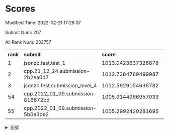 # Scores

Modified Time: 2022-02-21 17:28:07

Submit Num: 207

All Rank Num: 233757

| rank |               submit               |       score        |       sigma        | pk_num |
| :--- | :--------------------------------- | :----------------- | :----------------- | :----- |
| 1    | jsonzb.test.test_1                 | 1013.0423637326878 | 0.7971517516909332 | 4515   |
| 2    | cpp.21_12_24.submission-2b2ea0d7   | 1012.7384769499987 | 0.8035785470727783 | 4519   |
| 3    | jsonzb.test.submission_level_4     | 1012.5929154638782 | 0.7975629566557675 | 4514   |
| 54   | cpp.2022_01_09.submission-816672bd | 1005.9144966957039 | 0.7308842329710498 | 4517   |
| 55   | cpp.2022_01_09.submission-5b0e3de2 | 1005.2992420281695 | 0.7116427181502945 | 4514   |


<details>
<summary>全部</summary>

| rank |                 submit                 |       score        |       sigma        | pk_num |
| :--- | :------------------------------------- | :----------------- | :----------------- | :----- |
| 1    | jsonzb.test.test_1                     | 1013.0423637326878 | 0.7971517516909332 | 4515   |
| 2    | cpp.21_12_24.submission-2b2ea0d7       | 1012.7384769499987 | 0.8035785470727783 | 4519   |
| 3    | jsonzb.test.submission_level_4         | 1012.5929154638782 | 0.7975629566557675 | 4514   |
| 4    | gobigger.level_3.submission_level_3_31 | 1011.7654745724024 | 0.8065055630070856 | 4513   |
| 5    | gobigger.level_3.submission_level_3_48 | 1011.3672847248644 | 0.787007474773478  | 4515   |
| 6    | gobigger.level_3.submission_level_3_41 | 1011.3107679023693 | 0.7848554505118629 | 4517   |
| 7    | gobigger.level_3.submission_level_3_19 | 1011.0048155160139 | 0.7592341434324413 | 4517   |
| 8    | gobigger.level_3.submission_level_3_8  | 1010.9815193982756 | 0.7555656328547384 | 4516   |
| 9    | gobigger.level_3.submission_level_3_33 | 1010.8551593978198 | 0.7814746466995297 | 4515   |
| 10   | gobigger.level_3.submission_level_3_43 | 1010.7237816935669 | 0.7508820263281342 | 4516   |
| 11   | gobigger.level_3.submission_level_3_29 | 1010.6896385555893 | 0.7904004512099718 | 4516   |
| 12   | gobigger.level_3.submission_level_3_46 | 1010.6493505790216 | 0.7710114098120451 | 4516   |
| 13   | gobigger.level_3.submission_level_3_20 | 1010.5365476429082 | 0.748964062468964  | 4520   |
| 14   | gobigger.level_3.submission_level_3_23 | 1010.4505699774304 | 0.7519803444006878 | 4511   |
| 15   | gobigger.level_3.submission_level_3_12 | 1010.4266680775626 | 0.7512144033589001 | 4516   |
| 16   | gobigger.level_3.submission_level_3_16 | 1010.4217272085185 | 0.7596657928398959 | 4518   |
| 17   | gobigger.level_3.submission_level_3_27 | 1010.413754653348  | 0.755050827455384  | 4520   |
| 18   | gobigger.level_3.submission_level_3_9  | 1010.3598505596625 | 0.7609565814638272 | 4516   |
| 19   | gobigger.level_3.submission_level_3_17 | 1010.3488834056707 | 0.7710764585684589 | 4513   |
| 20   | gobigger.level_3.submission_level_3_34 | 1010.2048438021383 | 0.7621480006303476 | 4513   |
| 21   | gobigger.level_3.submission_level_3_42 | 1010.1137001438441 | 0.7725675576024424 | 4515   |
| 22   | gobigger.level_3.submission_level_3_14 | 1010.0487618690132 | 0.7930206481873818 | 4515   |
| 23   | gobigger.level_3.submission_level_3_10 | 1009.99526613205   | 0.7457723679260478 | 4521   |
| 24   | gobigger.level_3.submission_level_3_38 | 1009.9887118251602 | 0.7447622549215379 | 4516   |
| 25   | gobigger.level_3.submission_level_3_11 | 1009.9547361063296 | 0.7881402360155971 | 4520   |
| 26   | gobigger.level_3.submission_level_3_0  | 1009.8909184322939 | 0.7802588742902654 | 4517   |
| 27   | gobigger.level_3.submission_level_3_25 | 1009.8310503490776 | 0.7285901524735964 | 4515   |
| 28   | gobigger.level_3.submission_level_3_2  | 1009.7976462717918 | 0.7592462215640197 | 4516   |
| 29   | gobigger.level_3.submission_level_3_37 | 1009.7942593997225 | 0.759748200923307  | 4514   |
| 30   | gobigger.level_3.submission_level_3_45 | 1009.7436003663428 | 0.7624818853804635 | 4522   |
| 31   | gobigger.level_3.submission_level_3_24 | 1009.6638223568943 | 0.7575346606476777 | 4520   |
| 32   | gobigger.level_3.submission_level_3_21 | 1009.5794611417782 | 0.7562579578014007 | 4515   |
| 33   | gobigger.level_3.submission_level_3_28 | 1009.5724277096101 | 0.7650870813574748 | 4518   |
| 34   | gobigger.level_3.submission_level_3_36 | 1009.5076485929706 | 0.7501765240777295 | 4511   |
| 35   | gobigger.level_3.submission_level_3_39 | 1009.5020212564766 | 0.7441566131380086 | 4516   |
| 36   | gobigger.level_3.submission_level_3_35 | 1009.4822698221069 | 0.7637682769140025 | 4518   |
| 37   | gobigger.level_3.submission_level_3_5  | 1009.4173723824306 | 0.7432869774884492 | 4522   |
| 38   | gobigger.level_3.submission_level_3_44 | 1009.3828384465023 | 0.7715234460432878 | 4519   |
| 39   | gobigger.level_3.submission_level_3_47 | 1009.3637220490248 | 0.7380016131110614 | 4518   |
| 40   | gobigger.level_3.submission_level_3_1  | 1009.3467382166907 | 0.7754880777034746 | 4521   |
| 41   | gobigger.level_3.submission_level_3_49 | 1009.3462192315275 | 0.748108538426428  | 4520   |
| 42   | gobigger.level_3.submission_level_3_40 | 1009.2509195105486 | 0.7304627324364651 | 4519   |
| 43   | gobigger.level_3.submission_level_3_6  | 1009.2438719240864 | 0.7417752109166046 | 4515   |
| 44   | gobigger.level_3.submission_level_3_7  | 1009.1817591127333 | 0.7619475230892239 | 4519   |
| 45   | gobigger.level_3.submission_level_3_30 | 1009.132636961657  | 0.7513910853614388 | 4515   |
| 46   | gobigger.level_3.submission_level_3_18 | 1009.0839224556058 | 0.7316163177563006 | 4519   |
| 47   | gobigger.level_3.submission_level_3_4  | 1008.9856405433716 | 0.754474435346449  | 4519   |
| 48   | gobigger.level_3.submission_level_3_26 | 1008.9052191433964 | 0.7406252189619289 | 4519   |
| 49   | gobigger.level_3.submission_level_3_15 | 1008.8915217170126 | 0.7329909558749625 | 4519   |
| 50   | gobigger.level_3.submission_level_3_22 | 1008.4607652604354 | 0.7560152347369112 | 4516   |
| 51   | gobigger.level_3.submission_level_3_3  | 1008.4064927381462 | 0.7448003628522599 | 4511   |
| 52   | gobigger.level_3.submission_level_3_32 | 1008.3463537261623 | 0.7366806546408173 | 4521   |
| 53   | gobigger.level_3.submission_level_3_13 | 1008.1573293478401 | 0.7397207074587305 | 4520   |
| 54   | cpp.2022_01_09.submission-816672bd     | 1005.9144966957039 | 0.7308842329710498 | 4517   |
| 55   | cpp.2022_01_09.submission-5b0e3de2     | 1005.2992420281695 | 0.7116427181502945 | 4514   |
| 56   | gobigger.level_1.submission_level_1_6  | 1005.1863532146099 | 0.7287219830854248 | 4516   |
| 57   | gobigger.level_1.submission_level_1_13 | 1005.1228297251399 | 0.7239095096626189 | 4517   |
| 58   | gobigger.level_1.submission_level_1_1  | 1005.0010245952345 | 0.7126054023150366 | 4523   |
| 59   | gobigger.level_1.submission_level_1_16 | 1004.5371068319537 | 0.7301458604993477 | 4519   |
| 60   | gobigger.level_1.submission_level_1_27 | 1004.4798190537539 | 0.7186087384063511 | 4522   |
| 61   | gobigger.level_1.submission_level_1_3  | 1004.3336027611623 | 0.7246402877380157 | 4512   |
| 62   | gobigger.level_1.submission_level_1_4  | 1004.2269653151582 | 0.711271658766793  | 4515   |
| 63   | gobigger.level_1.submission_level_1_45 | 1004.2095789424167 | 0.7145713277271064 | 4516   |
| 64   | gobigger.level_1.submission_level_1_14 | 1004.1688245427749 | 0.7223023850126783 | 4514   |
| 65   | gobigger.level_1.submission_level_1_12 | 1004.1191144974409 | 0.7261348700083669 | 4522   |
| 66   | gobigger.level_1.submission_level_1_5  | 1004.0007166829967 | 0.7217207540729333 | 4519   |
| 67   | gobigger.level_1.submission_level_1_8  | 1003.8979076193956 | 0.7296411857949858 | 4515   |
| 68   | gobigger.level_1.submission_level_1_38 | 1003.8672268838795 | 0.7149293122715925 | 4513   |
| 69   | gobigger.level_1.submission_level_1_32 | 1003.8105415581767 | 0.7101889687401604 | 4517   |
| 70   | gobigger.level_1.submission_level_1_23 | 1003.7289515168351 | 0.7204226753998499 | 4516   |
| 71   | gobigger.level_1.submission_level_1_47 | 1003.695632575568  | 0.709880970045624  | 4522   |
| 72   | gobigger.level_1.submission_level_1_33 | 1003.6064426824707 | 0.707857694221021  | 4518   |
| 73   | gobigger.level_1.submission_level_1_37 | 1003.595854328454  | 0.7184295813909564 | 4520   |
| 74   | gobigger.level_1.submission_level_1_22 | 1003.5944138405946 | 0.7139938704668196 | 4518   |
| 75   | gobigger.level_1.submission_level_1_28 | 1003.579559668055  | 0.7227023532184644 | 4516   |
| 76   | gobigger.level_1.submission_level_1_24 | 1003.5550815930106 | 0.7208976980774986 | 4522   |
| 77   | gobigger.level_1.submission_level_1_30 | 1003.4934493534417 | 0.7292786506118814 | 4519   |
| 78   | gobigger.level_1.submission_level_1_18 | 1003.472752536775  | 0.7211595056811857 | 4516   |
| 79   | gobigger.level_1.submission_level_1_41 | 1003.4645046774723 | 0.7193900493822003 | 4519   |
| 80   | gobigger.level_1.submission_level_1_35 | 1003.4110946515736 | 0.7204956107855254 | 4515   |
| 81   | gobigger.level_1.submission_level_1_17 | 1003.3883144179027 | 0.718980750234308  | 4516   |
| 82   | gobigger.level_1.submission_level_1_40 | 1003.2464828345786 | 0.7062844617969893 | 4515   |
| 83   | gobigger.level_1.submission_level_1_10 | 1003.1516586707875 | 0.7168713471844325 | 4516   |
| 84   | gobigger.level_1.submission_level_1_46 | 1003.0248525783013 | 0.7112517247886543 | 4521   |
| 85   | gobigger.level_1.submission_level_1_49 | 1003.0139557707992 | 0.7297406414627291 | 4513   |
| 86   | gobigger.level_1.submission_level_1_48 | 1002.9918890194238 | 0.7195713392271443 | 4519   |
| 87   | gobigger.level_1.submission_level_1_26 | 1002.9093597983388 | 0.7056591235484505 | 4521   |
| 88   | gobigger.level_1.submission_level_1_20 | 1002.8735689506373 | 0.7141108815635814 | 4517   |
| 89   | gobigger.level_1.submission_level_1_15 | 1002.8078571197373 | 0.7092266052523745 | 4516   |
| 90   | gobigger.level_1.submission_level_1_36 | 1002.794715817153  | 0.7141599195210688 | 4520   |
| 91   | gobigger.level_1.submission_level_1_0  | 1002.7682710155282 | 0.7160956355503336 | 4519   |
| 92   | gobigger.level_1.submission_level_1_7  | 1002.7154059995537 | 0.7136738031400004 | 4516   |
| 93   | gobigger.level_1.submission_level_1_43 | 1002.7104650990053 | 0.6929932266206745 | 4516   |
| 94   | gobigger.level_1.submission_level_1_9  | 1002.6905082312775 | 0.7053854339489652 | 4513   |
| 95   | gobigger.level_1.submission_level_1_44 | 1002.6883350192531 | 0.7205966619901952 | 4515   |
| 96   | gobigger.level_1.submission_level_1_11 | 1002.6194589229813 | 0.7166196988963411 | 4509   |
| 97   | gobigger.level_1.submission_level_1_21 | 1002.610075477178  | 0.7115326896988896 | 4516   |
| 98   | gobigger.level_1.submission_level_1_39 | 1002.5876876276255 | 0.7186130694757757 | 4515   |
| 99   | gobigger.level_1.submission_level_1_29 | 1002.5502596578115 | 0.7074275998218137 | 4515   |
| 100  | gobigger.level_1.submission_level_1_31 | 1002.4508162867703 | 0.7124007746661796 | 4517   |
| 101  | gobigger.level_1.submission_level_1_42 | 1002.1092560562187 | 0.7127800655091184 | 4517   |
| 102  | gobigger.level_1.submission_level_1_2  | 1002.1011092441545 | 0.7138981943883087 | 4519   |
| 103  | gobigger.level_1.submission_level_1_25 | 1002.031982729665  | 0.7103496898455388 | 4522   |
| 104  | gobigger.level_1.submission_level_1_19 | 1001.9580101187877 | 0.7072952279268323 | 4518   |
| 105  | gobigger.level_1.submission_level_1_34 | 1001.6401737141248 | 0.7114123562071278 | 4516   |
| 106  | gobigger.random.submission_random_19   | 997.3719836436237  | 0.7071835062162846 | 4516   |
| 107  | gobigger.random.submission_random_27   | 997.239788533021   | 0.7129169930094543 | 4517   |
| 108  | gobigger.random.submission_random_1    | 996.9825464931778  | 0.7029581072992974 | 4511   |
| 109  | gobigger.random.submission_random_24   | 996.7823379203718  | 0.7041489869543963 | 4515   |
| 110  | gobigger.random.submission_random_4    | 996.697421581277   | 0.7307666340022443 | 4519   |
| 111  | gobigger.random.submission_random_17   | 996.5513555641409  | 0.6967147201861286 | 4516   |
| 112  | gobigger.random.submission_random_25   | 996.5326000638672  | 0.7230116424251735 | 4515   |
| 113  | gobigger.random.submission_random_18   | 996.4615991167859  | 0.7037086194955575 | 4520   |
| 114  | gobigger.random.submission_random_30   | 996.4438298198711  | 0.7145720926769973 | 4520   |
| 115  | gobigger.random.submission_random_41   | 996.442283026732   | 0.7010515979605452 | 4513   |
| 116  | gobigger.random.submission_random_7    | 996.3995944725475  | 0.6947482903148247 | 4515   |
| 117  | gobigger.random.submission_random_13   | 996.3905188380484  | 0.712955846069739  | 4517   |
| 118  | gobigger.random.submission_random_47   | 996.3462768217245  | 0.713184095424812  | 4516   |
| 119  | gobigger.random.submission_random_42   | 996.1963859866034  | 0.7032495263481331 | 4519   |
| 120  | gobigger.random.submission_random_31   | 996.1805314505581  | 0.7119923592974388 | 4516   |
| 121  | gobigger.random.submission_random_35   | 996.1685902028618  | 0.7094146603524387 | 4512   |
| 122  | gobigger.random.submission_random_40   | 996.0539849291462  | 0.7198647048433581 | 4517   |
| 123  | gobigger.random.submission_random_21   | 996.0218532575848  | 0.7191461205051671 | 4516   |
| 124  | gobigger.random.submission_random_12   | 996.0055056977574  | 0.7148306112379526 | 4516   |
| 125  | gobigger.random.submission_random_36   | 995.9979023164689  | 0.6962817985501837 | 4519   |
| 126  | gobigger.random.submission_random_28   | 995.9893303802819  | 0.7142564568492632 | 4515   |
| 127  | gobigger.random.submission_random_22   | 995.9740057353218  | 0.7178103768124211 | 4518   |
| 128  | gobigger.random.submission_random_46   | 995.9608732091995  | 0.7098178669902783 | 4517   |
| 129  | gobigger.random.submission_random_26   | 995.915948539397   | 0.7019419951112346 | 4523   |
| 130  | gobigger.random.submission_random_43   | 995.8983490482084  | 0.7067260312987012 | 4515   |
| 131  | gobigger.random.submission_random_11   | 995.8871353008302  | 0.7043432805149429 | 4518   |
| 132  | gobigger.random.submission_random_32   | 995.8852198222776  | 0.7006450744624239 | 4516   |
| 133  | gobigger.random.submission_random_2    | 995.8594978855851  | 0.7183458485874347 | 4518   |
| 134  | gobigger.random.submission_random_6    | 995.8173208106376  | 0.708254910101504  | 4521   |
| 135  | gobigger.random.submission_random_48   | 995.665558922842   | 0.7131900448587565 | 4512   |
| 136  | gobigger.random.submission_random_38   | 995.6387800475931  | 0.713050255085781  | 4519   |
| 137  | gobigger.random.submission_random_23   | 995.5965588119215  | 0.7096268920525136 | 4510   |
| 138  | gobigger.random.submission_random_5    | 995.5822432582617  | 0.7196335464721055 | 4514   |
| 139  | gobigger.random.submission_random_44   | 995.5358335300818  | 0.7155130767977881 | 4523   |
| 140  | gobigger.random.submission_random_15   | 995.4753290124876  | 0.7176640206637747 | 4520   |
| 141  | gobigger.random.submission_random_10   | 995.3706204845238  | 0.7067226471707204 | 4519   |
| 142  | gobigger.random.submission_random_37   | 995.3484684645399  | 0.7209354140678099 | 4521   |
| 143  | gobigger.random.submission_random_29   | 995.3315246351112  | 0.7216406314448086 | 4521   |
| 144  | gobigger.random.submission_random_16   | 995.3266678606892  | 0.7258401790829412 | 4520   |
| 145  | gobigger.random.submission_random_45   | 995.2945819305925  | 0.7214235278196065 | 4516   |
| 146  | gobigger.random.submission_random_8    | 995.2796939008991  | 0.7105240905105145 | 4521   |
| 147  | gobigger.random.submission_random_33   | 995.2419987747845  | 0.7106554571134442 | 4517   |
| 148  | gobigger.random.submission_random_9    | 995.2184298852599  | 0.7320458835105919 | 4523   |
| 149  | gobigger.random.submission_random_34   | 995.1436285276477  | 0.720912165565899  | 4514   |
| 150  | gobigger.random.submission_random_3    | 995.094122154829   | 0.7105513676819322 | 4519   |
| 151  | gobigger.random.submission_random_20   | 994.856393170055   | 0.7106733079855588 | 4512   |
| 152  | gobigger.random.submission_random_39   | 994.8218891905628  | 0.7190150916680415 | 4513   |
| 153  | gobigger.random.submission_random_0    | 994.8102370553986  | 0.7169288854229405 | 4516   |
| 154  | gobigger.random.submission_random_14   | 994.6583462129271  | 0.7138867749125286 | 4515   |
| 155  | gobigger.random.submission_random_49   | 994.6486748153313  | 0.7213479684201507 | 4519   |
| 156  | gobigger.level_2.submission_level_2_13 | 994.5862924825552  | 0.7320366763258038 | 4519   |
| 157  | gobigger.level_2.submission_level_2_12 | 993.864873239241   | 0.7268461046980002 | 4520   |
| 158  | gobigger.level_2.submission_level_2_16 | 993.6004811958599  | 0.7275123480460544 | 4513   |
| 159  | gobigger.level_2.submission_level_2_40 | 993.5929214143505  | 0.727185205596777  | 4516   |
| 160  | gobigger.level_2.submission_level_2_47 | 993.4977629294634  | 0.7293955988311249 | 4512   |
| 161  | gobigger.level_2.submission_level_2_3  | 993.2034289335604  | 0.7369233953170801 | 4512   |
| 162  | gobigger.level_2.submission_level_2_30 | 993.1655334567732  | 0.7297425986577594 | 4517   |
| 163  | gobigger.level_2.submission_level_2_29 | 993.1387247894594  | 0.7245373021177011 | 4522   |
| 164  | gobigger.level_2.submission_level_2_24 | 993.0241792270708  | 0.7514803198218712 | 4516   |
| 165  | gobigger.level_2.submission_level_2_34 | 993.0149824922131  | 0.725036058530144  | 4521   |
| 166  | gobigger.level_2.submission_level_2_18 | 992.9953617303933  | 0.737538768009415  | 4514   |
| 167  | gobigger.level_2.submission_level_2_49 | 992.885843998167   | 0.7393644924510714 | 4521   |
| 168  | gobigger.level_2.submission_level_2_26 | 992.871501404686   | 0.7499835288687506 | 4513   |
| 169  | gobigger.level_2.submission_level_2_2  | 992.8340182167831  | 0.7448244700469743 | 4514   |
| 170  | gobigger.level_2.submission_level_2_23 | 992.7760263276712  | 0.7347231618756556 | 4518   |
| 171  | gobigger.level_2.submission_level_2_11 | 992.7329729856076  | 0.7501916104596134 | 4512   |
| 172  | gobigger.level_2.submission_level_2_9  | 992.700442341382   | 0.7364088225711374 | 4514   |
| 173  | gobigger.level_2.submission_level_2_38 | 992.6879628209903  | 0.737268311309629  | 4521   |
| 174  | gobigger.level_2.submission_level_2_4  | 992.5793710107855  | 0.7427155927870924 | 4521   |
| 175  | gobigger.level_2.submission_level_2_46 | 992.5674180005547  | 0.7546856733162794 | 4515   |
| 176  | gobigger.level_2.submission_level_2_19 | 992.5002906265626  | 0.7543516893753052 | 4515   |
| 177  | gobigger.level_2.submission_level_2_31 | 992.4157149190004  | 0.7339495197183574 | 4514   |
| 178  | gobigger.level_2.submission_level_2_7  | 992.4144877829199  | 0.73610273448801   | 4514   |
| 179  | gobigger.level_2.submission_level_2_22 | 992.4124361056456  | 0.7476264253248396 | 4522   |
| 180  | gobigger.level_2.submission_level_2_15 | 992.1795679018288  | 0.7530260034273397 | 4520   |
| 181  | gobigger.level_2.submission_level_2_37 | 992.1553962976637  | 0.721233186308889  | 4518   |
| 182  | gobigger.level_2.submission_level_2_35 | 992.1274144956071  | 0.7684390457403113 | 4523   |
| 183  | gobigger.level_2.submission_level_2_10 | 992.1206241694659  | 0.7718786753323803 | 4522   |
| 184  | gobigger.level_2.submission_level_2_5  | 992.0345620451019  | 0.7427445048922562 | 4518   |
| 185  | gobigger.level_2.submission_level_2_43 | 991.9465236131316  | 0.7367521188334957 | 4517   |
| 186  | gobigger.level_2.submission_level_2_45 | 991.9358390759342  | 0.7501245123357171 | 4517   |
| 187  | gobigger.level_2.submission_level_2_42 | 991.8833678013236  | 0.7322710119411542 | 4519   |
| 188  | gobigger.level_2.submission_level_2_0  | 991.8321633594509  | 0.7466786969412651 | 4523   |
| 189  | gobigger.level_2.submission_level_2_8  | 991.7624941601157  | 0.7596949979395808 | 4518   |
| 190  | gobigger.level_2.submission_level_2_41 | 991.7399728302902  | 0.7371062983077099 | 4516   |
| 191  | gobigger.level_2.submission_level_2_44 | 991.7212520889016  | 0.7523353605136993 | 4515   |
| 192  | gobigger.level_2.submission_level_2_48 | 991.615100144913   | 0.7570871999976345 | 4515   |
| 193  | gobigger.level_2.submission_level_2_32 | 991.6122465183396  | 0.7492790226803518 | 4512   |
| 194  | gobigger.level_2.submission_level_2_17 | 991.5777288510728  | 0.7388045698349935 | 4519   |
| 195  | gobigger.level_2.submission_level_2_1  | 991.5542309987255  | 0.763967357774241  | 4518   |
| 196  | gobigger.level_2.submission_level_2_21 | 991.4895970813676  | 0.7611454537556746 | 4518   |
| 197  | gobigger.level_2.submission_level_2_33 | 991.4584524621179  | 0.7718665643639006 | 4522   |
| 198  | gobigger.level_2.submission_level_2_20 | 991.4365863928343  | 0.7588185868113542 | 4517   |
| 199  | gobigger.level_2.submission_level_2_14 | 991.3292709258179  | 0.7533147218101517 | 4516   |
| 200  | gobigger.level_2.submission_level_2_28 | 991.2822888567159  | 0.7506581919514975 | 4515   |
| 201  | gobigger.level_2.submission_level_2_6  | 991.1387309483455  | 0.7459035081440308 | 4518   |
| 202  | gobigger.level_2.submission_level_2_25 | 991.0136053253436  | 0.7582852155599852 | 4508   |
| 203  | gobigger.level_2.submission_level_2_36 | 990.9065712554097  | 0.7602999715618997 | 4521   |
| 204  | gobigger.level_2.submission_level_2_39 | 989.8516308507634  | 0.771155119537879  | 4519   |
| 205  | gobigger.level_2.submission_level_2_27 | 989.4441658617573  | 0.7685102306125673 | 4517   |
| 206  | gobigger.none.submission_none_0        | 979.77789936087    | 1.1681207310586326 | 4519   |
| 207  | gobigger.none.submission_none_1        | 976.670423728933   | 1.3383970043466362 | 4519   |

</details>